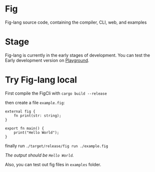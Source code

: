 # Fig
Fig-lang source code, containing the compiler, CLI, web, and examples

# Stage
Fig-lang is currently in the early stages of development. You can test the Early development version on [Playground](https://fig-lang.github.io/fig/).

# Try Fig-lang local
First compile the FigCli with `cargo build --release`

then create a file `example.fig`:

```
external fig {
    fn print(str: string);
}

export fn main() {
    print("Hello World");
}
```

finally run `./target/release/fig run ./example.fig`

*The output should be `Hello World`.*

Also, you can test out fig files in `examples` folder.
